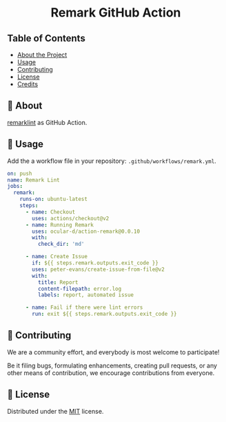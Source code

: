 <div align="center">

# Remark GitHub Action

</div>

## Table of Contents

- [About the Project](#📄-about)
- [Usage](#🚀-usage)
- [Contributing](#🤝-contributing)
- [License](#📝-license)
- [Credits](#🙏-credits)

## 📄 About

[remarklint](https://github.com/remarkjs/remark-lint "Link to remarklint on GitHub") as GitHub Action.

## 🚀 Usage

Add the a workflow file in your repository: `.github/workflows/remark.yml`.

```yml
on: push
name: Remark Lint
jobs:
  remark:
    runs-on: ubuntu-latest
    steps:
      - name: Checkout
        uses: actions/checkout@v2
      - name: Running Remark
        uses: ocular-d/action-remark@0.0.10
        with:
          check_dir: 'md'

      - name: Create Issue
        if: ${{ steps.remark.outputs.exit_code }}
        uses: peter-evans/create-issue-from-file@v2
        with:
          title: Report
          content-filepath: error.log
          labels: report, automated issue

      - name: Fail if there were lint errors
        run: exit ${{ steps.remark.outputs.exit_code }}
```

## 🤝 Contributing

We are a community effort, and everybody is most welcome to participate!

Be it filing bugs, formulating enhancements, creating pull requests, or any other means of contribution, we encourage contributions from everyone.

## 📝 License

Distributed under the [MIT](https://choosealicense.com/licenses/mit/ "Link to license") license.

